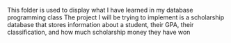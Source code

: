 This folder is used to display what I have learned in my database programming class
The project I will be trying to implement is a scholarship database that stores information about a
student, their GPA, their classification, and how much scholarship money they have won